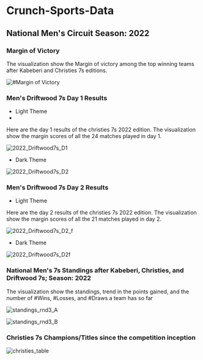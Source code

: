 # Crunch-Sports-Data

## National Men's Circuit Season: 2022

### Margin of Victory

The visualization show the Margin of victory among the top winning teams after Kabeberi and Christies 7s editions.

![#Margin of Victory](https://user-images.githubusercontent.com/20558188/174490282-ced7842b-0811-4226-8b6d-62918f4df1dc.png)

### Men's Driftwood 7s Day 1 Results
- Light Theme
- 
Here are the day 1 results of the christies 7s 2022 edition. The visualization show the margin scores of all the 24 matches played in day 1.

![2022_Driftwood7s_D1](https://user-images.githubusercontent.com/20558188/174490398-8453cc02-da4a-4c80-a564-62cd1dbbfd9f.png)

- Dark Theme

![2022_Driftwood7s_D2](https://user-images.githubusercontent.com/20558188/174490410-a01dfc97-1c43-4378-9313-1e49580df038.png)

### Men's Driftwood 7s Day 2 Results
- Light Theme

Here are the day 2 results of the christies 7s 2022 edition. The visualization show the margin scores of all the 21 matches played in day 2.

![2022_Driftwood7s_D2_f](https://user-images.githubusercontent.com/20558188/174519029-b095458c-7383-498c-ad8a-96a8e75f714e.png)

- Dark Theme

![2022_Driftwood7s_D2f](https://user-images.githubusercontent.com/20558188/174519049-6f74d6db-dae0-4924-8fe5-d60f571d4929.png)

### National Men's 7s Standings after Kabeberi, Christies, and Driftwood 7s; Season: 2022

The visualization show the standings, trend in the points gained, and the number of #Wins, #Losses, and #Draws a team has so far

![standings_rnd3_A](https://user-images.githubusercontent.com/20558188/175366733-e2a73483-5d1f-431d-9e34-736c2f8b008d.png)

![standings_rnd3_B](https://user-images.githubusercontent.com/20558188/175366748-58da4f46-9d83-45d3-93b6-c28e5bea1dd4.png)

### Christies 7s Champions/Titles since the competition inception

![christies_table](https://user-images.githubusercontent.com/20558188/175368160-0f04b78e-4811-4b4b-ac1d-aeaeb0601b7c.png)


